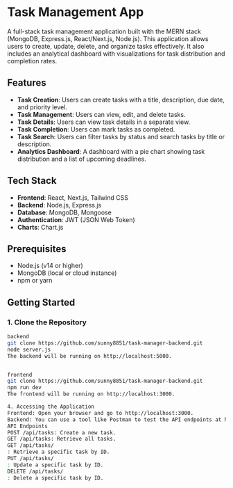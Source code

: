 # Task Management App

A full-stack task management application built with the MERN stack (MongoDB, Express.js, React/Next.js, Node.js). This application allows users to create, update, delete, and organize tasks effectively. It also includes an analytical dashboard with visualizations for task distribution and completion rates.

## Features

- **Task Creation**: Users can create tasks with a title, description, due date, and priority level.
- **Task Management**: Users can view, edit, and delete tasks.
- **Task Details**: Users can view task details in a separate view.
- **Task Completion**: Users can mark tasks as completed.
- **Task Search**: Users can filter tasks by status and search tasks by title or description.
- **Analytics Dashboard**: A dashboard with a pie chart showing task distribution and a list of upcoming deadlines.

## Tech Stack

- **Frontend**: React, Next.js, Tailwind CSS
- **Backend**: Node.js, Express.js
- **Database**: MongoDB, Mongoose
- **Authentication**: JWT (JSON Web Token)
- **Charts**: Chart.js

## Prerequisites

- Node.js (v14 or higher)
- MongoDB (local or cloud instance)
- npm or yarn

## Getting Started

### 1. Clone the Repository

```bash
backend
git clone https://github.com/sunny8851/task-manager-backend.git
node server.js
The backend will be running on http://localhost:5000.


frontend
git clone https://github.com/sunny8851/task-manager-backend.git
npm run dev
The frontend will be running on http://localhost:3000.

4. Accessing the Application
Frontend: Open your browser and go to http://localhost:3000.
Backend: You can use a tool like Postman to test the API endpoints at http://localhost:5000/api/tasks.
API Endpoints
POST /api/tasks: Create a new task.
GET /api/tasks: Retrieve all tasks.
GET /api/tasks/
: Retrieve a specific task by ID.
PUT /api/tasks/
: Update a specific task by ID.
DELETE /api/tasks/
: Delete a specific task by ID.
```
